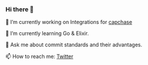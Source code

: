 ### Hi there 👋

🔭 I’m currently working on Integrations for [capchase](https://capchase.com)

🌱 I’m currently learning Go & Elixir.

💬 Ask me about commit standards and their advantages.

📫 How to reach me: [Twitter](https://twitter.com/fallion)

<!--
**fallion/fallion** is a ✨ _special_ ✨ repository because its `README.md` (this file) appears on your GitHub profile.

Here are some ideas to get you started:

- 🔭 I’m currently working on ...
- 🌱 I’m currently learning ...
- 👯 I’m looking to collaborate on ...
- 🤔 I’m looking for help with ...
- 💬 Ask me about ...
- 📫 How to reach me: ...
- 😄 Pronouns: ...
- ⚡ Fun fact: ...
-->
